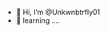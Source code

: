 - 👋 Hi, I’m @Unkwnbtrfly01
- 🌱 learning ....


<!---
Unkwnbtrfly01/Unkwnbtrfly01 is a ✨ special ✨ repository because its `README.md` (this file) appears on your GitHub profile.
You can click the Preview link to take a look at your changes.
--->

